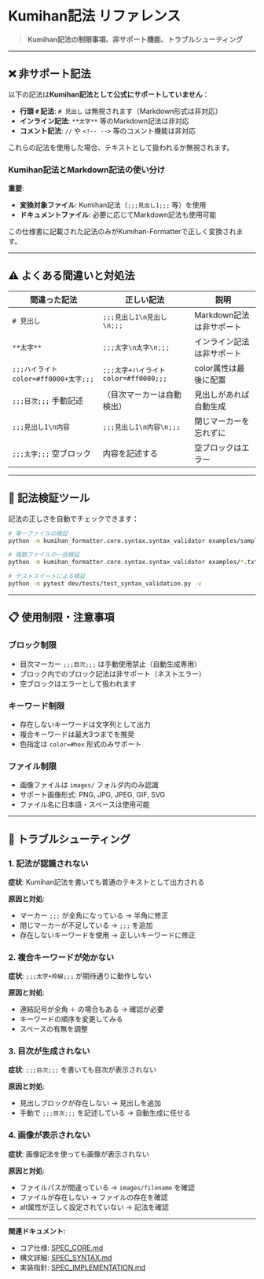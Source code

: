 # Kumihan記法 リファレンス

> **Kumihan記法の制限事項、非サポート機能、トラブルシューティング**

---

## ❌ 非サポート記法

以下の記法は**Kumihan記法として公式にサポートしていません**：

- **行頭 `#` 記法**: `# 見出し` は無視されます（Markdown形式は非対応）
- **インライン記法**: `**太字**` 等のMarkdown記法は非対応  
- **コメント記法**: `//` や `<!-- -->` 等のコメント機能は非対応

これらの記法を使用した場合、テキストとして扱われるか無視されます。

### Kumihan記法とMarkdown記法の使い分け

**重要**: 
- **変換対象ファイル**: Kumihan記法（`;;;見出し1;;;` 等）を使用
- **ドキュメントファイル**: 必要に応じてMarkdown記法も使用可能

この仕様書に記載された記法のみがKumihan-Formatterで正しく変換されます。

---

## ⚠️ よくある間違いと対処法

| 間違った記法 | 正しい記法 | 説明 |
|-------------|-----------|-------|
| `# 見出し` | `;;;見出し1\n見出し\n;;;` | Markdown記法は非サポート |
| `**太字**` | `;;;太字\n太字\n;;;` | インライン記法は非サポート |
| `;;;ハイライト color=#ff0000+太字;;;` | `;;;太字+ハイライト color=#ff0000;;;` | color属性は最後に配置 |
| `;;;目次;;;` 手動記述 | （目次マーカーは自動検出） | 見出しがあれば自動生成 |
| `;;;見出し1\n内容` | `;;;見出し1\n内容\n;;;` | 閉じマーカーを忘れずに |
| `;;;太字;;;` 空ブロック | 内容を記述する | 空ブロックはエラー |

---

## 🔧 記法検証ツール

記法の正しさを自動でチェックできます：

```bash
# 単一ファイルの検証
python -m kumihan_formatter.core.syntax.syntax_validator examples/sample.txt

# 複数ファイルの一括検証
python -m kumihan_formatter.core.syntax.syntax_validator examples/*.txt

# テストスイートによる検証
python -m pytest dev/tests/test_syntax_validation.py -v
```

---

## 📋 使用制限・注意事項

### ブロック制限
- 目次マーカー `;;;目次;;;` は手動使用禁止（自動生成専用）
- ブロック内でのブロック記法は非サポート（ネストエラー）
- 空ブロックはエラーとして扱われます

### キーワード制限
- 存在しないキーワードは文字列として出力
- 複合キーワードは最大3つまでを推奨
- 色指定は `color=#hex` 形式のみサポート

### ファイル制限
- 画像ファイルは `images/` フォルダ内のみ認識
- サポート画像形式: PNG, JPG, JPEG, GIF, SVG
- ファイル名に日本語・スペースは使用可能

---

## 🐛 トラブルシューティング

### 1. 記法が認識されない
**症状**: Kumihan記法を書いても普通のテキストとして出力される

**原因と対処**:
- マーカー `;;;` が全角になっている → 半角に修正
- 閉じマーカーが不足している → `;;;` を追加
- 存在しないキーワードを使用 → 正しいキーワードに修正

### 2. 複合キーワードが効かない
**症状**: `;;;太字+枠線;;;` が期待通りに動作しない

**原因と対処**:
- 連結記号が全角 `＋` の場合もある → 確認が必要
- キーワードの順序を変更してみる
- スペースの有無を調整

### 3. 目次が生成されない
**症状**: `;;;目次;;;` を書いても目次が表示されない

**原因と対処**:
- 見出しブロックが存在しない → 見出しを追加
- 手動で `;;;目次;;;` を記述している → 自動生成に任せる

### 4. 画像が表示されない
**症状**: 画像記法を使っても画像が表示されない

**原因と対処**:
- ファイルパスが間違っている → `images/filename` を確認
- ファイルが存在しない → ファイルの存在を確認
- alt属性が正しく設定されていない → 記法を確認

---

**関連ドキュメント:**
- コア仕様: [SPEC_CORE.md](SPEC_CORE.md)
- 構文詳細: [SPEC_SYNTAX.md](SPEC_SYNTAX.md)
- 実装指針: [SPEC_IMPLEMENTATION.md](SPEC_IMPLEMENTATION.md)